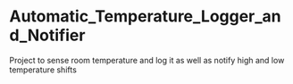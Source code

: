 # Automatic_Temperature_Logger_and_Notifier
Project to sense room temperature and log it as well as notify high and low temperature shifts
